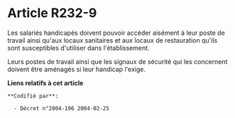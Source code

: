 # Article R232-9

Les salariés handicapés doivent pouvoir accéder aisément à leur poste de travail ainsi qu'aux locaux sanitaires et aux locaux
de restauration qu'ils sont susceptibles d'utiliser dans l'établissement.

Leurs postes de travail ainsi que les signaux de sécurité qui les concernent doivent être aménagés si leur handicap l'exige.

**Liens relatifs à cet article**

	**Codifié par**:

	  - Décret n°2004-196 2004-02-25
